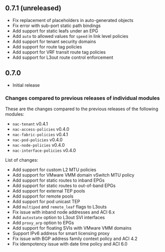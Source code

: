 ## 0.7.1 (unreleased)

- Fix replacement of placeholders in auto-generated objects
- Fix error with sub-port static path bindings
- Add support for static leafs under an EPG
- Add `auto` to allowed values for `speed` in link level policies
- Add support for tenant security domains
- Add support for route tag policies
- Add support for VRF transit route tag policies
- Add support for L3out route control enforcement

## 0.7.0

- Initial release

### Changes compared to previous releases of individual modules

These are the changes compared to the previous releases of the following modules:

- `nac-tenant` v0.4.1
- `nac-access-policies` v0.4.0
- `nac-fabric-policies` v0.4.1
- `nac-pod-policies` v0.4.0
- `nac-node-policies` v0.4.0
- `nac-interface-policies` v0.4.0

List of changes:

- Add support for custom L2 MTU policies
- Add support for VMware VMM domain vSwitch MTU policy
- Add support for static routes to inband EPGs
- Add support for static routes to out-of-band EPGs
- Add support for external TEP pools
- Add support for remote pools
- Add support for pod unicast TEP
- Add `multipod` and `remote_leaf` flags to L3outs
- Fix issue with inband node addresses and ACI 6.x
- Add `autostate` option to L3out SVI interfaces
- Add `proxy_arp` option to EPGs
- Add support for floating SVIs with VMware VMM domains
- Support IPv6 address for smart licensing proxy
- Fix issue with BGP address family context policy and ACI 4.2
- Fix idempotency issue with date time policy and ACI 6.0
